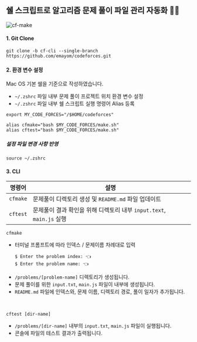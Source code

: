 ## 쉘 스크립트로 알고리즘 문제 풀이 파일 관리 자동화 :ok_woman: 
![cf-make](https://github.com/emayom/codeforces/assets/85545101/f1fda656-9640-4ed8-bcd3-b28990aaa825)

#### 1. Git Clone
```shell
git clone -b cf-cli --single-branch https://github.com/emayom/codeforces.git
```

#### 2. 환경 변수 설정

Mac OS 기본 쉘을 기준으로 작성하였습니다. 
- `~/.zshrc` 파일 내부 문제 풀이 프로젝트 위치 환경 변수 설정
- `~/.zshrc` 파일 내부 쉘 스크립트 실행 명령어 Alias 등록
```shell 
export MY_CODE_FORCES="/$HOME/codeforces"

alias cfmake="bash $MY_CODE_FORCES/make.sh"
alias cftest="bash $MY_CODE_FORCES/make.sh"
```

##### 설정 파일 변경 사항 반영
```shell
source ~/.zshrc
```

#### 3. CLI 
| 명령어 | 설명 | 
| - | - |
| `cfmake` | 문제풀이 디렉토리 생성 및 `README.md` 파일 업데이트 | 
| `cftest` | 문제풀이 결과 확인을 위해 디렉토리 내부 `input.text`, `main.js` 실행 |

```shell
cfmake 
```

- 터미널 프롬프트에 따라 인덱스 / 문제이름 차례대로 입력
    ```shell
    $ Enter the problem index: 👈
    $ Enter the problem name: 👈
    ```
- `/problems/[problem-name]` 디렉토리가 생성됩니다. 
- 문제 풀이를 위한 `input.txt`, `main.js` 파일이 내부에 생성됩니다. 
- `README.md` 파일에 인덱스와, 문제 이름, 디렉토리 경로, 풀이 일자가 추가됩니다. 

<br>

```shell
cftest [dir-name]
```
- `/problems/[dir-name]` 내부의 `input.txt`, `main.js` 파일이 실행됩니다. 
- 콘솔에 파일의 테스트 결과가 출력됩니다. 
